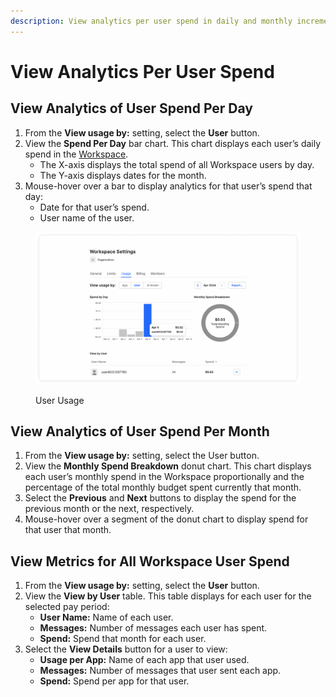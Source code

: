 ```yaml
---
description: View analytics per user spend in daily and monthly increments.
---
```


# View Analytics Per User Spend

## View Analytics of User Spend Per Day

1. From the **View usage by:** setting, select the **User** button.
2. View the **Spend Per Day** bar chart. This chart displays each user’s daily spend in the [Workspace](../what-is-a-workspace.md).
   * The X-axis displays the total spend of all Workspace users by day.
   * The Y-axis displays dates for the month.
3. Mouse-hover over a bar to display analytics for that user’s spend that day:
   * Date for that user’s spend.
   * User name of the user.

<figure><img src="../../.gitbook/assets/User Usage (3).png" alt=""><figcaption><p>User Usage</p></figcaption></figure>

## View Analytics of User Spend Per Month

1. From the **View usage by:** setting, select the User button.
2. View the **Monthly Spend Breakdown** donut chart. This chart displays each user’s monthly spend in the Workspace proportionally and the percentage of the total monthly budget spent currently that month.
3. Select the **Previous** and **Next** buttons to display the spend for the previous month or the next, respectively.
4. Mouse-hover over a segment of the donut chart to display spend for that user that month.

## View Metrics for All Workspace User Spend

1. From the **View usage by:** setting, select the **User** button.
2. View the **View by User** table. This table displays for each user for the selected pay period:
   * **User Name:** Name of each user.
   * **Messages:** Number of messages each user has spent.
   * **Spend:** Spend that month for each user.
3. Select the **View Details** button for a user to view:
   * **Usage per App:** Name of each app that user used.
   * **Messages:** Number of messages that user sent each app.
   * **Spend:** Spend per app for that user.
